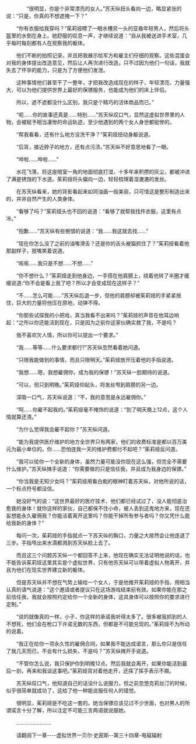 <div class="read-content j_readContent" id="">
                <p>　　　　“很明显，你是个非常漂亮的女人。”苏天纵扭头看向一边，略显紧张的说：“只是，你真的不想遮掩一下？”<p>　　“你有衣服给我穿吗？”茱莉娅瞟了一眼水槽另一头的亚裔年轻男人，然后将头盔里的水倒在身上。她舒服的叹息一声，才继续说道：“自从我被送进手术室，几乎每时每刻都有人在观察我的躯体。<p>　　他们不断的拍照记录，并且把我展示给军方和雇主们仔细的观察。这些混蛋会对我的身体提出改造意见，然后让人再次进行改造。只不过因为他们一句话，我就失去了怀孕的能力，只是为了方便他们发泄。<p>　　这种事情他们甚至干了一整年，才把我改造成现在的样子，年轻漂亮、力量强大，可以为他们提供世界上最好的保镖服务，也能成为他们的床上伴侣。<p>　　所以，遮不遮都没什么区别，我只是个精巧的活体商品而已。”<p>　　“呃……你的故事还真是……特别……”苏天纵叹口气，显然这虚拟世界里的人物，会被赋予相当凄惨的命运轨迹，至少他遇到的两个女人身世都挺惨的。<p>　　“帮我看看，还有什么地方没洗干净？”茱莉娅扭动身躯说道。<p>　　“后背，接近脖子的地方，还有点污渍。”苏天纵不好意思地看了一眼。<p>　　“哗啦……哗啦……”<p>　　水花飞落，将这座暗室一角的地面彻底打湿，十多年来积攒的灰尘，都被冲进了满是锈蚀的下水道。茱莉娅将头偏向一边，轻轻梳理着湿漉漉的发丝。<p>　　在苏天纵看来，她的背影看起来如同油画一般美丽，只可惜这是整形制造出来的，并非自然产生的人类身体。<p>　　“看够了吗？”茱莉娅头也不回的说道：“看够了就帮我找件衣服，这里有点冷。”<p>　　“抱歉……”苏天纵有些惋惜的说道：“我……我这就去找……”<p>　　“现在你怎么没了之前的油嘴滑舌？还是你的舌头被猫抓住了？”茱莉娅看着他那副样子，抿嘴笑着说道。<p>　　“咳咳……我只是不想……不想……”<p>　　“你不想什么？”茱莉娅走到他身边，一手搭在他肩膀上，绕着他转了半圈才缓缓说道:“你不会是看上我了吧？所以才会变成现在这样子？”<p>　　“不……怎么可能……”苏天纵后退一步，但他的肩膀却被茱莉娅的手紧紧按住，巨大的力量将他压在原地，动弹不得。<p>　　“你那些试探我的小把戏，真当我看不出来吗？”茱莉娅的声音在他耳边响起：“之所以你还能活到现在，只是因为之前你这家伙确实救了我，不是吗？<p>　　我不喜欢欠人情，所以你可以提出一个要求。”<p>　　“我……等等……什么要求都行?”苏天纵忽然看着她问道。<p>　　“只限我能做到的事情，而且只限明天。”茱莉娅放开压着他的手指说道。<p>　　“我想……嗯，我想雇佣你，成为我的保镖！”苏天纵一脸期待的说道。<p>　　“可以，但只到明晚。”茱莉娅仰起头，将发丝甩到肩膀的另一边。<p>　　深吸一口气，苏天纵说道：“不，我的意思是永远雇佣你。”<p>　　“呵……你雇不起我的。”茱莉娅毫不掩饰的说道：“到了明天晚上12点，这个人情就算还清。”<p>　　“为什么觉得我会雇不起你？”苏天纵问道。<p>　　“能为我提供医疗维护的地方全世界只有两家，他们的收费标准是都以百万美元为最小单位的。你……恐怕连我一天的维护费都付不起吧？”茱莉娅反问道。<p>　　“我可以给你一个全新的身体，虽然力量可能没你现在这么强，但完全不需要什么维护。”苏天纵摊手说道：“你需要做的只是信任我，并且成为我身边的保镖。”<p>　　“你当我是无知少女吗？”茱莉娅用看白痴的眼神盯着苏天纵，对他所说的话，一个标点符号都没信。<p>　　她没好气的说：“这世界最好的医疗技术，他们都已经试过了，没人能彻底治愈我的身体！就你这样的家伙，自己都保不住小命，被人丢到这鬼地方来，现在还妄想能永久雇佣我？你能活着离开这里吗？你能干掉所有参与者吗？你又凭什么能给我新的身体？”<p>　　每问一次，茱莉娅的手指就点一下苏天纵的胸口，力量之大居然会让他连退了三步。手指甩出来水滴都溅到苏天纵脸上去了。<p>　　而且这三个问题苏天纵一个都回答不上来，他现在确实无法证明他说的话，也不能告诉茱莉娅这里其实是个虚拟世界，只有他苏天纵可以带着虚拟人物离开，并且为他们在现实世界建立新的躯体。<p>　　但是苏天纵并不想在气势上输给一个女人，于是他推开茱莉娅的手指，用相当认真的语气说道：“这个邀请或者提议只在这场游戏结束前有效。如果你能在那之前信任我，我就会按照约定给你一个全新的身体，这具身体可以按照你的要求进行定制。”<p>　　“说的就像真的一样，小子，你这样的承诺我听得太多了。很多被我抓到的人不想死，他们会在枪口下许诺无数的东西，但都是不可能兑现的。”茱莉娅不为所动的说着。<p>　　“我正在给你一项永久性的雇佣合同，如果我不能达成诺言，那么你只是信任了我几天而已，不会有什么损失，不是吗？”苏天纵摊开手说道。<p>　　“不管你怎么说，我只保护你到明晚12点。然后我就会离开，如果你能活到最后一刻，再来和我谈这事吧。”茱莉娅背对着他走开，还挥了挥手表示不屑。<p>　　苏天纵叹口气，他知道自己的话没什么说服力，但之前忽悠克莉丝汀的时候，似乎很简单就成功了，这给了他一种能说服任何人的错觉。<p>　　很明显，茱莉娅是不吃这一套的。她当保镖应该见过不少世面，也对男人的所谓诺言十分了解，所以注定不可能三言两语就说服她。<p>　　……………………<p>　　请翻阅下一章----虚拟世界一贝尔·史密斯--第三十四章-电磁辐射<p>　　<p> 
            </div>